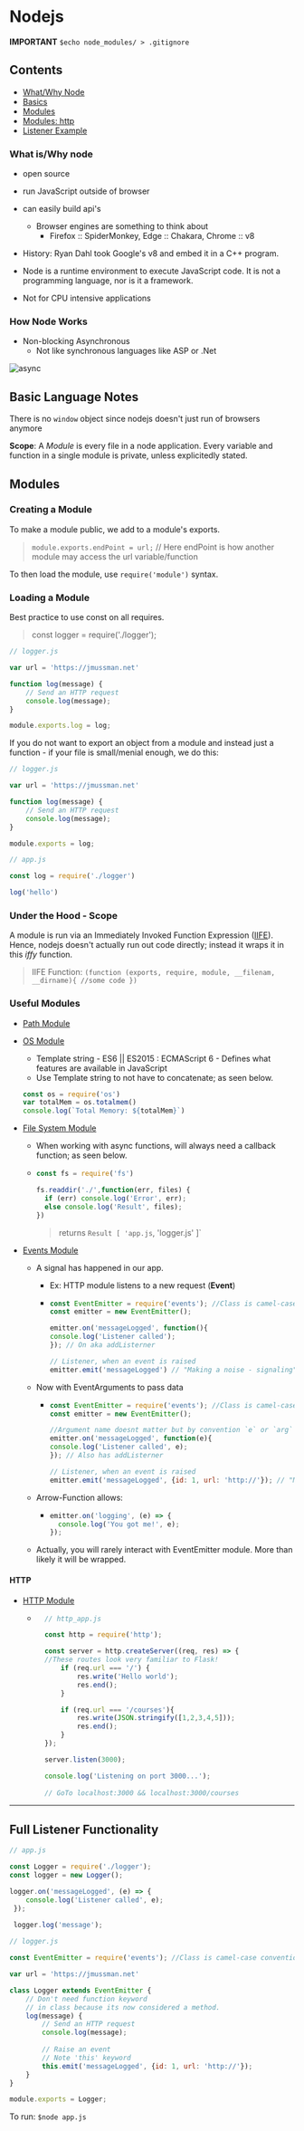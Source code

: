 # Nodejs

**IMPORTANT** `$echo node_modules/ > .gitignore`

## Contents

- [What/Why Node](#What-is/Why-node)
- [Basics](#Basic-Language-Notes)
- [Modules](#Modules)
- [Modules: http](#http)
- [Listener Example](#Full-Listener-Functionality)

### What is/Why node

- open source
- run JavaScript outside of browser
- can easily build api's

  - Browser engines are something to think about
    - Firefox :: SpiderMonkey, Edge :: Chakara, Chrome :: v8
- History: Ryan Dahl took Google's v8 and embed it in a C++ program.
- Node is a runtime environment to execute JavaScript code. It is not a programming language, nor is it a framework.
- Not for CPU intensive applications


### How Node Works

- Non-blocking Asynchronous
	- Not like synchronous languages like ASP or .Net 

![async](assets/async.png)

## Basic Language Notes

There is no `window` object since nodejs doesn't just run of browsers anymore

**Scope**: A *Module* is every file in a node application. Every variable and function in a single module is private, unless explicitedly stated.

## Modules

### Creating a Module

To make a module public, we add to a module's exports.
> `module.exports.endPoint = url;` // Here endPoint is how another module may access the url variable/function

To then load the module, use `require('module')` syntax.

### Loading a Module

Best practice to use const on all requires.
> const logger = require('./logger');

```javascript
// logger.js

var url = 'https://jmussman.net'

function log(message) {
    // Send an HTTP request
    console.log(message);
}

module.exports.log = log;
```

If you do not want to export an object from a module and instead just a function - if your file is small/menial enough, we do this:

```javascript
// logger.js

var url = 'https://jmussman.net'

function log(message) {
    // Send an HTTP request
    console.log(message);
}

module.exports = log;
```

```javascript
// app.js

const log = require('./logger')

log('hello')
```

### Under the Hood - Scope

A module is run via an Immediately Invoked Function Expression ([IIFE](https://en.wikipedia.org/wiki/Immediately_invoked_function_expression)). Hence, nodejs doesn't actually run out code directly; instead it wraps it in this _iffy_ function.
> IIFE Function: `(function (exports, require, module, __filenam, __dirname){ //some code })`

### Useful Modules

- [Path Module](https://nodejs.org/api/path.html)
- [OS Module](https://nodejs.org/api/os.html)
    - Template string - ES6 || ES2015 : ECMAScript 6 - Defines what features are available in JavaScript
     - Use Template string to not have to concatenate; as seen below.

    ```javascript
    const os = require('os')
    var totalMem = os.totalmem()
    console.log(`Total Memory: ${totalMem}`)
    ```
- [File System Module](https://nodejs.org/api/fs.html)
    - When working with async functions, will always need a callback function; as seen below.
    - ```javascript
      const fs = require('fs')

      fs.readdir('./',function(err, files) {
        if (err) console.log('Error', err);
        else console.log('Result', files);
      })
      ```

        > returns `Result [ 'app.js`, 'logger.js' ]`
- [Events Module](https://nodejs.org/api/events.html)
    - A signal has happened in our app.
        - Ex: HTTP module listens to a new request (**Event**)
        - ```JavaScript
          const EventEmitter = require('events'); //Class is camel-case convention
          const emitter = new EventEmitter();

          emitter.on('messageLogged', function(){
          console.log('Listener called'); 
          }); // On aka addListerner

          // Listener, when an event is raised
          emitter.emit('messageLogged') // "Making a noise - signaling"
          ```

    - Now with EventArguments to pass data
        - ```javascript
          const EventEmitter = require('events'); //Class is camel-case convention
          const emitter = new EventEmitter();

          //Argument name doesnt matter but by convention `e` or `arg`
          emitter.on('messageLogged', function(e){
          console.log('Listener called', e); 
          }); // Also has addListerner

          // Listener, when an event is raised
          emitter.emit('messageLogged', {id: 1, url: 'http://'}); // "Making a noise - signaling"
          ```
    - Arrow-Function allows:
        - ```javascript
          emitter.on('logging', (e) => {
            console.log('You got me!', e);
          });
          ```
    - Actually, you will rarely interact with EventEmitter module. More than likely it will be wrapped.

#### HTTP
- [HTTP Module](https://nodejs.org/api/http.html)
    - ```javascript
        // http_app.js

        const http = require('http');

        const server = http.createServer((req, res) => {
        //These routes look very familiar to Flask!
            if (req.url === '/') {
                res.write('Hello world');
                res.end();
            }

            if (req.url === '/courses'){
                res.write(JSON.stringify([1,2,3,4,5]));
                res.end();
            }
        });

        server.listen(3000);

        console.log('Listening on port 3000...'); 
        
        // GoTo localhost:3000 && localhost:3000/courses
      ```
---

## Full Listener Functionality

```javascript
// app.js

const Logger = require('./logger');
const logger = new Logger();

logger.on('messageLogged', (e) => {
    console.log('Listener called', e); 
 });
 
 logger.log('message');
```

```javascript
// logger.js

const EventEmitter = require('events'); //Class is camel-case convention

var url = 'https://jmussman.net'

class Logger extends EventEmitter {
    // Don't need function keyword 
    // in class because its now considered a method.
    log(message) { 
        // Send an HTTP request
        console.log(message);
    
        // Raise an event
        // Note 'this' keyword
        this.emit('messageLogged', {id: 1, url: 'http://'});
    }
}

module.exports = Logger;
```

To run: `$node app.js`